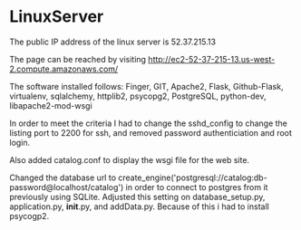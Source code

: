 # LinuxServer

The public IP address of the linux server is 52.37.215.13

The page can be reached by visiting http://ec2-52-37-215-13.us-west-2.compute.amazonaws.com/

The software installed follows: Finger, GIT, Apache2, Flask, Github-Flask, virtualenv, sqlalchemy, httplib2, psycopg2, PostgreSQL, 
python-dev, libapache2-mod-wsgi

In order to meet the criteria I had to change the sshd_config to change the listing port to 2200 for ssh, and removed password 
authenticiation and root login. 

Also added catalog.conf to display the wsgi file for the web site. 

Changed the database url to create_engine('postgresql://catalog:db-password@localhost/catalog') in order to connect to postgres from it 
previously using SQLite. Adjusted this setting on database_setup.py, application.py, __init__.py, and addData.py. Because of this i had
to install psycogp2. 
